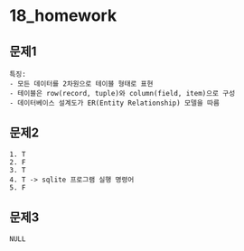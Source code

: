 # 18_homework

## 문제1

```
특징:
- 모든 데이터를 2차원으로 테이블 형태로 표현
- 테이블은 row(record, tuple)와 column(field, item)으로 구성
- 데이터베이스 설계도가 ER(Entity Relationship) 모델을 따름
```



## 문제2

```
1. T
2. F
3. T
4. T -> sqlite 프로그램 실행 명령어
5. F
```



## 문제3

```
NULL
```

